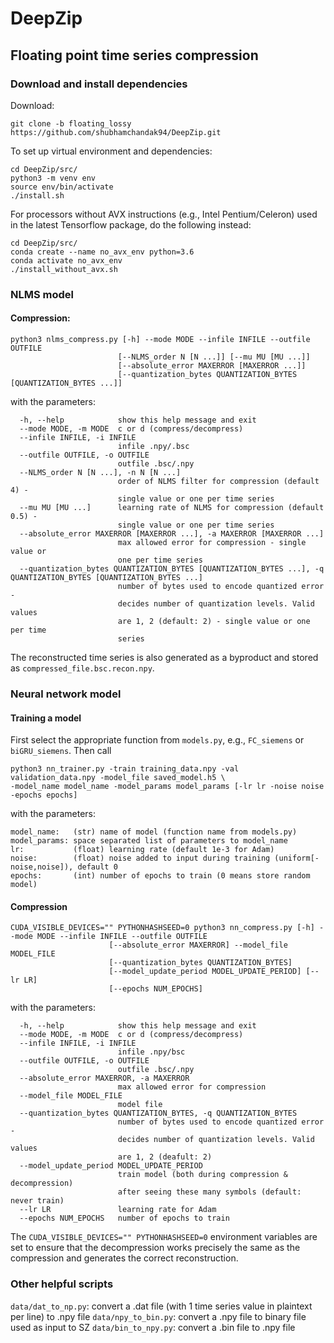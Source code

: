 # DeepZip

## Floating point time series compression
### Download and install dependencies
Download:
```
git clone -b floating_lossy https://github.com/shubhamchandak94/DeepZip.git
```
To set up virtual environment and dependencies:
```
cd DeepZip/src/
python3 -m venv env
source env/bin/activate
./install.sh
```

For processors without AVX instructions (e.g., Intel Pentium/Celeron) used in the latest Tensorflow package, do the following instead:
```
cd DeepZip/src/
conda create --name no_avx_env python=3.6
conda activate no_avx_env
./install_without_avx.sh
```
### NLMS model
#### Compression:
```
python3 nlms_compress.py [-h] --mode MODE --infile INFILE --outfile OUTFILE
                        [--NLMS_order N [N ...]] [--mu MU [MU ...]]
                        [--absolute_error MAXERROR [MAXERROR ...]]
                        [--quantization_bytes QUANTIZATION_BYTES [QUANTIZATION_BYTES ...]]
```
with the parameters: 
```
  -h, --help            show this help message and exit
  --mode MODE, -m MODE  c or d (compress/decompress)
  --infile INFILE, -i INFILE
                        infile .npy/.bsc
  --outfile OUTFILE, -o OUTFILE
                        outfile .bsc/.npy
  --NLMS_order N [N ...], -n N [N ...]
                        order of NLMS filter for compression (default 4) -
                        single value or one per time series
  --mu MU [MU ...]      learning rate of NLMS for compression (default 0.5) -
                        single value or one per time series
  --absolute_error MAXERROR [MAXERROR ...], -a MAXERROR [MAXERROR ...]
                        max allowed error for compression - single value or
                        one per time series
  --quantization_bytes QUANTIZATION_BYTES [QUANTIZATION_BYTES ...], -q QUANTIZATION_BYTES [QUANTIZATION_BYTES ...]
                        number of bytes used to encode quantized error -
                        decides number of quantization levels. Valid values
                        are 1, 2 (default: 2) - single value or one per time
                        series
```
The reconstructed time series is also generated as a byproduct and stored as `compressed_file.bsc.recon.npy`.

### Neural network model
#### Training a model
First select the appropriate function from `models.py`, e.g., `FC_siemens` or `biGRU_siemens`. Then call
```
python3 nn_trainer.py -train training_data.npy -val validation_data.npy -model_file saved_model.h5 \
-model_name model_name -model_params model_params [-lr lr -noise noise -epochs epochs]
```
with the parameters:
```
model_name:   (str) name of model (function name from models.py)
model_params: space separated list of parameters to model_name
lr:           (float) learning rate (default 1e-3 for Adam)
noise:        (float) noise added to input during training (uniform[-noise,noise]), default 0
epochs:       (int) number of epochs to train (0 means store random model)
```
#### Compression 
```
CUDA_VISIBLE_DEVICES="" PYTHONHASHSEED=0 python3 nn_compress.py [-h] --mode MODE --infile INFILE --outfile OUTFILE
                      [--absolute_error MAXERROR] --model_file MODEL_FILE
                      [--quantization_bytes QUANTIZATION_BYTES]
                      [--model_update_period MODEL_UPDATE_PERIOD] [--lr LR]
                      [--epochs NUM_EPOCHS]
```
with the parameters:
```
  -h, --help            show this help message and exit
  --mode MODE, -m MODE  c or d (compress/decompress)
  --infile INFILE, -i INFILE
                        infile .npy/bsc
  --outfile OUTFILE, -o OUTFILE
                        outfile .bsc/.npy
  --absolute_error MAXERROR, -a MAXERROR
                        max allowed error for compression
  --model_file MODEL_FILE
                        model file
  --quantization_bytes QUANTIZATION_BYTES, -q QUANTIZATION_BYTES
                        number of bytes used to encode quantized error -
                        decides number of quantization levels. Valid values
                        are 1, 2 (deafult: 2)
  --model_update_period MODEL_UPDATE_PERIOD
                        train model (both during compression & decompression)
                        after seeing these many symbols (default: never train)
  --lr LR               learning rate for Adam
  --epochs NUM_EPOCHS   number of epochs to train
```
The `CUDA_VISIBLE_DEVICES="" PYTHONHASHSEED=0` environment variables are set to ensure that the decompression works precisely the same as the compression and generates the correct reconstruction.

### Other helpful scripts
`data/dat_to_np.py`: convert a .dat file (with 1 time series value in plaintext per line) to .npy file
`data/npy_to_bin.py`: convert a .npy file to binary file used as input to SZ
`data/bin_to_npy.py`: convert a .bin file to .npy file
